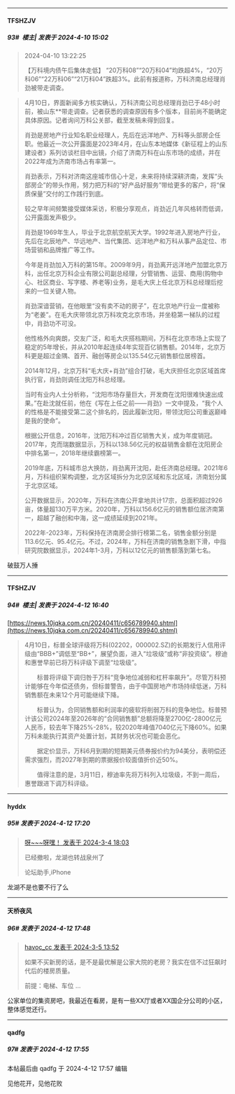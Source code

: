 ﻿
*****

####  TFSHZJV  
##### 93#         楼主| 发表于 2024-4-10 15:02

<blockquote>2024-04-10 13:22:25

【万科境内债午后集体走低】 “20万科08”“20万科04”均跌超4%，“20万科06”“22万科06”“21万科04”跌超3%。此前有报道称，万科济南总经理肖劲被带走调查。</blockquote>
<blockquote>4月10日，界面新闻多方核实确认，万科济南公司总经理肖劲已于48小时前，被山东**带走调查。记者获悉的调查原因有多个版本，目前尚不能确定具体原因。记者询问万科公关部，截至发稿未得到回复。

肖劲是房地产行业知名职业经理人，先后在远洋地产、万科等头部房企任职。他最近一次公开露面是2023年4月，在山东本地媒体《新征程上的山东建设者》系列访谈栏目中出镜，介绍了济南万科在山东市场的成绩，并在2022年成为济南市场占有率第一。

肖劲表示，万科对济南这座城市信心十足，未来将持续深耕济南，发挥“头部房企”的带头作用，努力把万科的“好产品好服务”带给更多的客户，将“保质保量”交付的工作践行到底。

较之早年间频繁接受媒体采访，积极分享观点，肖劲近几年风格转而低调，公开露面发声极少。

肖劲是1969年生人，毕业于北京航空航天大学。1992年进入房地产行业，先后在北辰地产、华远地产、当代集团、远洋地产和万科从事产品定位、市场营销和品牌推广等工作。

今年是肖劲加入万科的第15年。2009年9月，肖劲离开远洋地产加盟北京万科，出任北京万科企业有限公司副总经理，分管销售、运营、商用(购物中心、社区商业、写字楼、养老等)业务，是毛大庆上任北京万科总经理后挖来的一位关键人物。

肖劲深谙营销，在他眼里“没有卖不动的房子”，在北京地产行业一度被称为“老姜”。在毛大庆带领北京万科攻克北京市场，并坐稳第一梯队的过程中，肖劲功不可没。

他性格外向爽朗，交友广泛，和毛大庆搭档期间，万科在北京市场上实现了稳定的5年增长，并从2010年起连续4年实现百亿销售额。2014年，北京万科更是超过金隅、首开、融创等房企以135.54亿元销售额位居榜首。

2014年12月，北京万科“毛大庆+肖劲”组合打破，毛大庆担任北京区域首席执行官，肖劲则调任沈阳万科总经理。

当时有业内人士分析称，“沈阳市场存量巨大，开发商在沈阳很难快速出成果。”在赴沈就任前，他在《写在上任之前——肖劲》一文中提及，“我个人的性格是不能接受第二这个排名的，因此履新沈阳，带领沈阳公司重返巅峰是我的使命”。

根据公开信息，2016年，沈阳万科冲过百亿销售大关，成为年度销冠。2017年，克而瑞数据显示，万科以138.56亿元的权益销售金额在沈阳房企中排名第一，2018年继续霸榜第一。

2019年底，万科城市总大换防，肖劲离开沈阳，赴任济南总经理。2021年6月，万科组织架构调整，北方区域拆分为北京区域和东北区域，济南划分属于北京区域。

公开数据显示，2020年，万科在济南公开拿地共计17宗，总面积超过926亩，体量超130万平方米。2020年，万科以156.6亿元的销售额位居济南第一，超越了融创和中海，这一成绩延续到2021年。

2022年-2023年，万科保持在济南房企排行榜第二名，销售金额分别是113.6亿元、95.4亿元。不过，2024年，万科在济南的销售急剧下滑，中指研究院数据显示，2024年1-3月，万科以12亿元的销售额落到第七名。</blockquote>

破鼓万人捶


*****

####  TFSHZJV  
##### 94#         楼主| 发表于 2024-4-12 16:40

[https://news.10jqka.com.cn/20240411/c656789940.shtml](https://news.10jqka.com.cn/20240411/c656789940.shtml)
 <blockquote>4月10日，标普全球评级将万科(02202，000002.SZ)的长期发行人信用评级由“BBB+”调低至“BB+”，展望负面，进入“垃圾级”或称“非投资级”。穆迪和惠誉早前已将万科评级下调至“垃圾级”。

　　标普将评级下调归咎于万科“竞争地位减弱和杠杆率飙升”。尽管万科预计能够在今年偿还债务，但标普警告，由于中国房地产市场持续低迷，万科销售额在未来12个月可能继续下降。

　　标普认为，合同销售额和利润率的疲软将削弱万科的竞争地位。标普预计该公司2024年至2026年的“合同销售额”总额将降至2700亿-2800亿元人民币，较去年下降25%-28%，较2020年峰值7040亿元下降60%。如果万科未能执行其资产处置计划，其财务状况也可能会恶化。

　　据定价显示，万科6月到期的短期美元债券报价约为94美分，表明偿还需求强烈，而2027年到期的票据报价较面值折价近50%。

　　值得注意的是，3月11日，穆迪率先将万科列入垃圾级，不到一周后，惠誉跟进下调万科评级。</blockquote>


*****

####  hyddx  
##### 95#       发表于 2024-4-12 17:20

<blockquote><a href="httphttps://bbs.saraba1st.com/2b/forum.php?mod=redirect&amp;goto=findpost&amp;pid=64144922&amp;ptid=2174130" target="_blank">呀~~~呀嘿！ 发表于 2024-3-4 18:03</a>

已经撤啦，龙湖也转战泉州了

论坛助手,iPhone</blockquote>
龙湖不是也要不行了么


*****

####  天桥夜风  
##### 96#       发表于 2024-4-12 17:48

<blockquote><a href="httphttps://bbs.saraba1st.com/2b/forum.php?mod=redirect&amp;goto=findpost&amp;pid=64153055&amp;ptid=2174130" target="_blank">havoc_cc 发表于 2024-3-5 13:52</a>

如果不买新房的话，是不是最优解是公家大院的老房？我实在信不过狂飙时代后的楼房质量。

前提：电梯、车位 ...</blockquote>
公家单位的集资房吧，我最近在看房，是有一些XX厅或者XX国企分公司的小区，整体感觉还行。


*****

####  qadfg  
##### 97#       发表于 2024-4-12 17:55

 本帖最后由 qadfg 于 2024-4-12 17:57 编辑 

见他花开，见他花败

